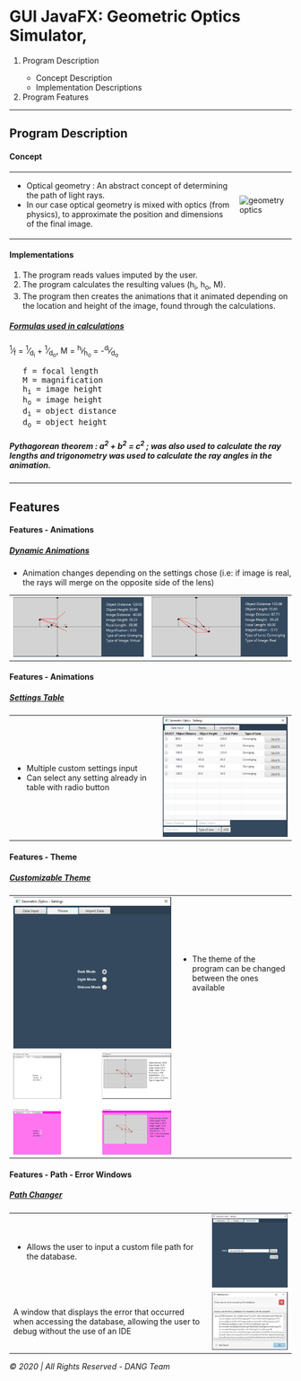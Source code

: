 # GUI JavaFX: Geometric Optics Simulator, 


<ol>
<li>Program Description</li>
<ul>
<li>Concept Description</li>
<li>Implementation Descriptions</li>
</ul>
<li>Program Features</li>
</ol>
<hr>
<h2>Program Description</h2>
<h4>Concept</h4>

<table>
<tr>
<td>
<ul>
<li>Optical geometry : An abstract concept of determining the path of light rays.</li>
<li>In our case optical geometry is mixed with optics (from physics), to approximate the position and dimensions of the final image.</li>
</ul>
</td> 
<td>
<img src="https://upload.wikimedia.org/wikipedia/commons/thumb/9/97/Lens3b.svg/360px-Lens3b.svg.png" alt="geometry optics">
</td>
</tr>
</table>

<h4>Implementations</h4>

<ol>
<li>The program reads values imputed by the user.</li>
<li>The program calculates the resulting values (h<sub>i</sub>, h<sub>o</sub>, M).</li>
<li>The program then creates the animations that it animated depending 
on the location and height of the image, found through the calculations.</li>
</ol>

<h5><em><u>Formulas used in calculations</u></em></h5>

<p>
<sup>1</sup>&frasl;<sub>f</sub> = 
<sup>1</sup>&frasl;<sub>d<sub>i</sub></sub> + 
<sup>1</sup>&frasl;<sub>d<sub>o</sub></sub>, 
M = 
<sup>h<sub>i</sub></sup>&frasl;<sub>h<sub>o</sub></sub> = 
-<sup>d<sub>i</sub></sup>&frasl;<sub>d<sub>o</sub></sub>

</p>
<ul>
<pre>
f = focal length
M = magnification
h<sub>i</sub> = image height 
h<sub>o</sub> = image height
d<sub>i</sub> = object distance
d<sub>o</sub> = object height
</pre>
</ul>

<h5><i>Pythagorean theorem : a<sup>2</sup> + b<sup>2</sup> = c<sup>2</sup> ; was also used to calculate the ray lengths and trigonometry was used to calculate the ray angles in the animation.</i></h5>
<hr>

<h2>Features</h2>
<h4>Features - Animations</h4>
<h5><em><u>Dynamic Animations</u></em></h5>
<ul>
<li>
Animation changes depending on the settings chose (i.e: if image is real, the rays will merge on the opposite side of the lens)
</li>
</ul>

<table>
<tr>
<td>
<img src="./img/demo1.png" alt="">
</td>
<td>
<img src="./img/demo2.png" alt="">
</td>
</tr>
</table>

<h4>Features - Animations</h4>
<h5><em><u>Settings Table</u></em></h5>
<table>
<tr>
<td>
<ul>
<li>Multiple custom settings input</li>
<li>Can select any setting already in table with radio button</li>
</ul>
</td>
<td>
<img src="./img/db.png" alt="">
</td>
</tr>
</table>

<h4>Features - Theme</h4>
<h5><em><u>Customizable Theme</u></em></h5>
<table>
<tr>
<td>
<img src="./img/theme0.png" alt="">
</td>
<td>
<ul>
<li>The theme of the program can be changed between the ones available</li>
</ul>
</td>
</tr>
<tr>
<td>
<img src="./img/Picture5.png" alt="">
</td>
</tr>
</table>


<h4>Features - Path - Error Windows</h4>
<h5><em><u>Path Changer</u></em></h5>
<table>
<tr>
<td>
<ul>
<li>
Allows the user to input a custom file path for the database.
</li>
</ul>
</td>
<td>
<img src="./img/dbPath.png" alt="">
</td>
</tr>
<tr>
<td>
A window that displays the error that occurred when accessing the database, allowing the user to debug without the use of an IDE
</td>
<td>
<img src="./img/dbError.png" alt="">
</td>
</tr>
</table>

<i>© 2020 | All Rights Reserved - DANG Team</i>
